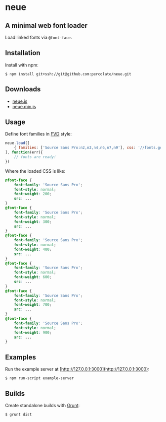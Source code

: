 # neue

## A minimal web font loader

Load linked fonts via `@font-face`.

## Installation

Install with npm:

```
$ npm install git+ssh://git@github.com:percolate/neue.git
```

## Downloads

- [neue.js](dist/neue.js)
- [neue.min.js](dist/neue.min.js)

## Usage

Define font families in [FVD](https://github.com/typekit/fvd) style:

```js
neue.load([
    { families: ['Source Sans Pro:n2,n3,n4,n6,n7,n9'], css: '//fonts.googleapis.com/css?family=Source+Sans+Pro:200,300,400,600,700,900' }
], function(err){
    // fonts are ready!
})
```

Where the loaded CSS is like:

```css
@font-face {
    font-family: 'Source Sans Pro';
    font-style: normal;
    font-weight: 200;
    src: ...
}
@font-face {
    font-family: 'Source Sans Pro';
    font-style: normal;
    font-weight: 300;
    src: ...
}
@font-face {
    font-family: 'Source Sans Pro';
    font-style: normal;
    font-weight: 400;
    src: ...
}
@font-face {
    font-family: 'Source Sans Pro';
    font-style: normal;
    font-weight: 600;
    src: ...
}
@font-face {
    font-family: 'Source Sans Pro';
    font-style: normal;
    font-weight: 700;
    src: ...
}
@font-face {
    font-family: 'Source Sans Pro';
    font-style: normal;
    font-weight: 900;
    src: ...
}
```

## Examples

Run the example server at [http://127.0.0.1:3000](http://127.0.0.1:3000):

```
$ npm run-script example-server
```

## Builds

Create standalone builds with [Grunt](http://gruntjs.com/):

```
$ grunt dist
```
